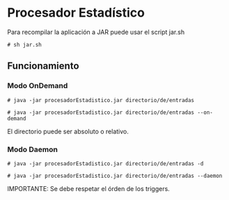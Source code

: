 Procesador Estadístico
================================

Para recompilar la aplicación a JAR puede usar el script jar.sh

```shell
# sh jar.sh
```

## Funcionamiento

### Modo OnDemand

```shell
# java -jar procesadorEstadistico.jar directorio/de/entradas
```
```shell
# java -jar procesadorEstadistico.jar directorio/de/entradas --on-demand
```

El directorio puede ser absoluto o relativo.

### Modo Daemon

```shell
# java -jar procesadorEstadistico.jar directorio/de/entradas -d
```
```shell
# java -jar procesadorEstadistico.jar directorio/de/entradas --daemon
```

IMPORTANTE: Se debe respetar el órden de los triggers.
